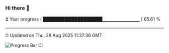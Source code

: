 ### Hi there 👋

⏳ Year progress { ███████████████████▁▁▁▁▁▁▁▁▁▁▁ } 65.61 %

---

⏰ Updated on Thu, 28 Aug 2025 11:37:36 GMT

![Progress Bar CI](https://github.com/IshwaranRudhara/GIT-ACTION/workflows/Progress%20Bar%20CI/badge.svg)
